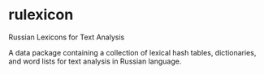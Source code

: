 # rulexicon
Russian Lexicons for Text Analysis

A data package containing a collection of lexical hash tables, dictionaries, and word lists for text analysis in Russian language.
